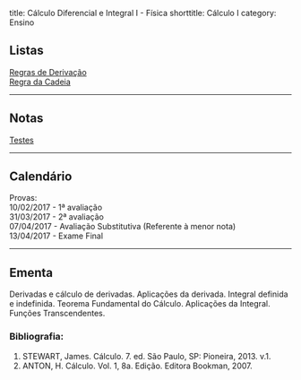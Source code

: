 title: Cálculo Diferencial e Integral I - Física
shorttitle: Cálculo I
category: Ensino

## <a id="listas"></a>Listas
[Regras de Derivação]({filename}/arquivos/Regras_Derivadas.pdf)  
[Regra da Cadeia]({filename}/arquivos/Regra_da_Cadeia.pdf)

---

## <a id="notas"></a>Notas
[Testes]({filename}/arquivos/notas_trabalhos.pdf)

---

## <a id="calendario"></a>Calendário
Provas:  
10/02/2017 - 1ª avaliação  
31/03/2017 - 2ª avaliação  
07/04/2017 - Avaliação Substitutiva (Referente à menor nota)  
13/04/2017 - Exame Final

---

## <a id="ementa"></a>Ementa
Derivadas e cálculo de derivadas. Aplicações da derivada. Integral definida e
indefinida.  Teorema Fundamental do Cálculo. Aplicações da Integral. Funções
Transcendentes.  

### Bibliografia:
1. STEWART, James. Cálculo. 7. ed. São Paulo, SP: Pioneira, 2013. v.1.
2. ANTON, H. Cálculo. Vol. 1, 8a. Edição. Editora Bookman, 2007.
